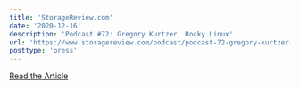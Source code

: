 ```yaml
---
title: 'StorageReview.com'
date: '2020-12-16'
description: 'Podcast #72: Gregory Kurtzer, Rocky Linux'
url: 'https://www.storagereview.com/podcast/podcast-72-gregory-kurtzer-rocky-linux'
posttype: 'press'
---
```

[Read the Article](https://www.storagereview.com/podcast/podcast-72-gregory-kurtzer-rocky-linux)